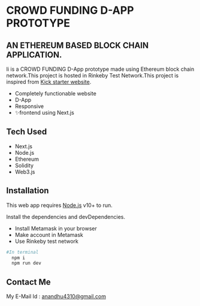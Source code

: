 # CROWD FUNDING D-APP PROTOTYPE

##  AN ETHEREUM BASED BLOCK CHAIN APPLICATION.

Ii is a CROWD FUNDING D-App prototype made using Ethereum block chain network.This project is 
hosted in Rinkeby Test Network.This project is inspired from [Kick starter website](https://www.kickstarter.com/).

- Completely functionable website
- D-App
- Responsive
- ✨frontend using Next.js

## Tech Used

- Next.js
- Node.js
- Ethereum
- Solidity
- Web3.js

## Installation

This web app requires [Node.js](https://nodejs.org/) v10+ to run.

Install the dependencies and devDependencies.
- Install Metamask in your browser
- Make account in Metamask
- Use Rinkeby test network


```sh
#In terminal
  npm i
  npm run dev
```

## Contact Me

My E-Mail Id :
anandhu4310@gmail.com
